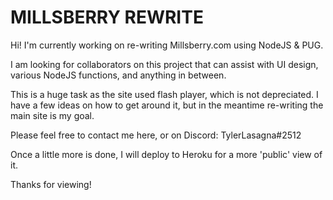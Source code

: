 # MILLSBERRY REWRITE

Hi! I'm currently working on re-writing Millsberry.com using NodeJS & PUG.  

I am looking for collaborators on this project that can assist with UI design, various NodeJS functions, and anything in between.  

This is a huge task as the site used flash player, which is not depreciated. I have a few ideas on how to get around it, but in the meantime re-writing the main site is my goal.  

Please feel free to contact me here, or on Discord: TylerLasagna#2512  

Once a little more is done, I will deploy to Heroku for a more 'public' view of it.  

Thanks for viewing!

